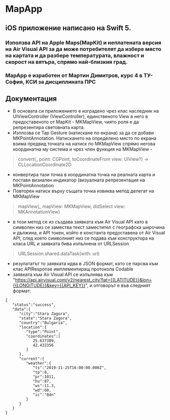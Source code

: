 # MapApp

## iOS приложение написано на Swift 5. 
### Използва API на  Apple Maps(MapKit) и неплатената версия на Air Visual API за да може потребителят да избере място на картата и да разбере температурата, влажност и скорост на вятъра, спрямо най-близкия град.
### MapApp е изработен от Мартин Димитров, курс 4 в ТУ-София, КСИ за дисциплината ПРС 

## Документация
* В основата си приложението е изградено чрез клас наследник на UIViewController (ViewController), единственото View в него в предоставеното от MapKit - MKMapView, чиято роля е да репрезентира световната карта.
* Изплозва се Tap Gesture (натискане по екрана) за да се добави MKPointAnnotation. Натискането на определено място по екрана взима предвид точката на натиск по MKMapView спрямо негова координатна му система и чрез член функция на MKMapView - 
> convert(_ point: CGPoint, toCoordinateFrom view: UIView?) -> CLLocationCoordinate2D 
* конвертира тази точка в координатна точка на реалната карта и поставя визиален индикатор (визуалната репрезентация на MKPointAnnotation
* Повторен натиск върху същата точка извиква метод делегат на MKMapView
> mapView(_ mapView: MKMapView, didSelect view: MKAnnotationView)
* в този метод се из създава заявката към Air Visual API като в символен низ се замества текст заместител с географска широчина и дължина, и API токен, който е константа предоставена от Air Visual API, след което символният низ се подава към конструктора на класа URL и заявката бива изпълнена от URLSession
> URLSession.shared.dataTask(with: url)
*  резулататът то заявката идва в JSON формат, като се парсва към клас APIResponse имплементиращ протокола Codablе
* заявката към Air Visual API се изпълнява към "https://api.airvisual.com/v2/nearest_city?lat={{LATITUDE}}&lon={{LONGITUDE}}&key={{API_KEY}}", и отговорът е във следният формат:
``` 
{
   "status":"success",
   "data":{
      "city":"Stara Zagora",
      "state":"Stara Zagora",
      "country":"Bulgaria",
      "location":{
         "type":"Point",
         "coordinates":[
            25.637389,
            42.432356
         ]
      },
      "current":{
         "weather":{
            "ts":"2019-11-25T16:00:00.000Z",
            "tp":8,
            "pr":1011,
            "hu":87,
            "ws":11.3,
            "wd":60,
            "ic":"04n"
         }
      }
   }
}
```
